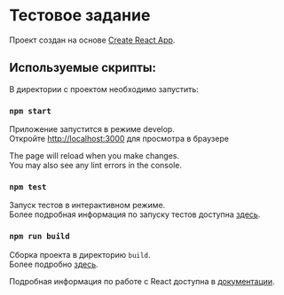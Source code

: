 # Тестовое задание
Проект создан на основе  [Create React App](https://github.com/facebook/create-react-app).

## Используемые скрипты:

В директории с проектом необходимо запустить:

### `npm start`

Приложение запустится в режиме develop.\
Откройте [http://localhost:3000](http://localhost:3000) для просмотра в браузере

The page will reload when you make changes.\
You may also see any lint errors in the console.

### `npm test`

Запуск тестов в интерактивном режиме.\
Более подробная информация по запуску тестов доступна  [здесь](https://facebook.github.io/create-react-app/docs/running-tests).

### `npm run build`

Сборка проекта в директорию `build`.\
Более подробно [здесь](https://facebook.github.io/create-react-app/docs/deployment).

Подробная информация по работе с React доступна в [документации](https://reactjs.org/).

